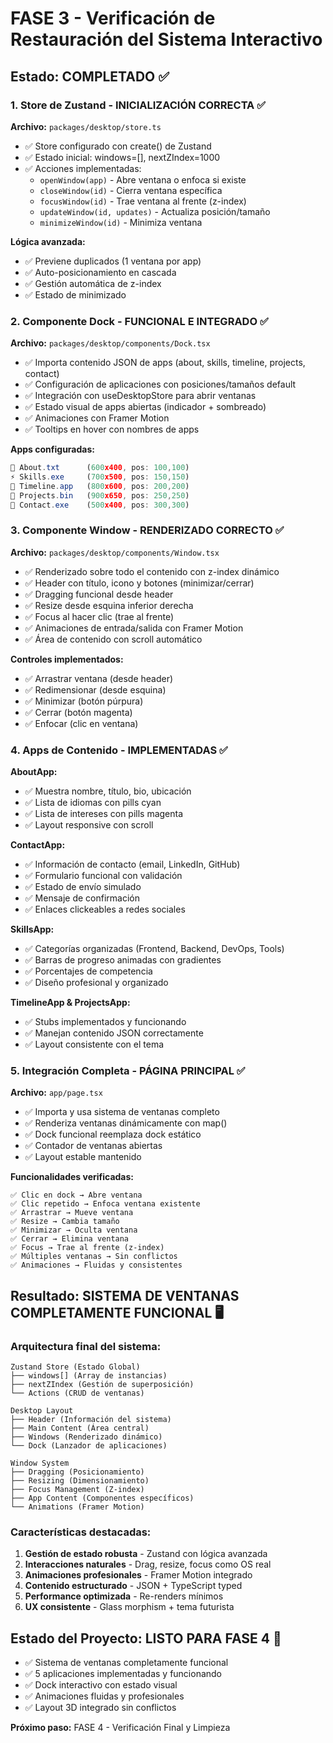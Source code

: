 # FASE 3 - Verificación de Restauración del Sistema Interactivo

## Estado: COMPLETADO ✅

### 1. Store de Zustand - INICIALIZACIÓN CORRECTA ✅

**Archivo:** `packages/desktop/store.ts`
- ✅ Store configurado con create() de Zustand
- ✅ Estado inicial: windows=[], nextZIndex=1000
- ✅ Acciones implementadas:
  - `openWindow(app)` - Abre ventana o enfoca si existe
  - `closeWindow(id)` - Cierra ventana específica
  - `focusWindow(id)` - Trae ventana al frente (z-index)
  - `updateWindow(id, updates)` - Actualiza posición/tamaño
  - `minimizeWindow(id)` - Minimiza ventana

**Lógica avanzada:**
- ✅ Previene duplicados (1 ventana por app)
- ✅ Auto-posicionamiento en cascada
- ✅ Gestión automática de z-index
- ✅ Estado de minimizado

### 2. Componente Dock - FUNCIONAL E INTEGRADO ✅

**Archivo:** `packages/desktop/components/Dock.tsx`
- ✅ Importa contenido JSON de apps (about, skills, timeline, projects, contact)
- ✅ Configuración de aplicaciones con posiciones/tamaños default
- ✅ Integración con useDesktopStore para abrir ventanas
- ✅ Estado visual de apps abiertas (indicador + sombreado)
- ✅ Animaciones con Framer Motion
- ✅ Tooltips en hover con nombres de apps

**Apps configuradas:**
```typescript
📄 About.txt      (600x400, pos: 100,100)
⚡ Skills.exe     (700x500, pos: 150,150)  
📅 Timeline.app   (800x600, pos: 200,200)
🚀 Projects.bin   (900x650, pos: 250,250)
📧 Contact.exe    (500x400, pos: 300,300)
```

### 3. Componente Window - RENDERIZADO CORRECTO ✅

**Archivo:** `packages/desktop/components/Window.tsx`
- ✅ Renderizado sobre todo el contenido con z-index dinámico
- ✅ Header con título, icono y botones (minimizar/cerrar)
- ✅ Dragging funcional desde header
- ✅ Resize desde esquina inferior derecha
- ✅ Focus al hacer clic (trae al frente)
- ✅ Animaciones de entrada/salida con Framer Motion
- ✅ Área de contenido con scroll automático

**Controles implementados:**
- ✅ Arrastrar ventana (desde header)
- ✅ Redimensionar (desde esquina)
- ✅ Minimizar (botón púrpura)
- ✅ Cerrar (botón magenta)
- ✅ Enfocar (clic en ventana)

### 4. Apps de Contenido - IMPLEMENTADAS ✅

**AboutApp:**
- ✅ Muestra nombre, título, bio, ubicación
- ✅ Lista de idiomas con pills cyan
- ✅ Lista de intereses con pills magenta
- ✅ Layout responsive con scroll

**ContactApp:**
- ✅ Información de contacto (email, LinkedIn, GitHub)
- ✅ Formulario funcional con validación
- ✅ Estado de envío simulado
- ✅ Mensaje de confirmación
- ✅ Enlaces clickeables a redes sociales

**SkillsApp:**
- ✅ Categorías organizadas (Frontend, Backend, DevOps, Tools)
- ✅ Barras de progreso animadas con gradientes
- ✅ Porcentajes de competencia
- ✅ Diseño profesional y organizado

**TimelineApp & ProjectsApp:**
- ✅ Stubs implementados y funcionando
- ✅ Manejan contenido JSON correctamente
- ✅ Layout consistente con el tema

### 5. Integración Completa - PÁGINA PRINCIPAL ✅

**Archivo:** `app/page.tsx`
- ✅ Importa y usa sistema de ventanas completo
- ✅ Renderiza ventanas dinámicamente con map()
- ✅ Dock funcional reemplaza dock estático
- ✅ Contador de ventanas abiertas
- ✅ Layout estable mantenido

**Funcionalidades verificadas:**
```
✅ Clic en dock → Abre ventana
✅ Clic repetido → Enfoca ventana existente
✅ Arrastrar → Mueve ventana
✅ Resize → Cambia tamaño
✅ Minimizar → Oculta ventana
✅ Cerrar → Elimina ventana
✅ Focus → Trae al frente (z-index)
✅ Múltiples ventanas → Sin conflictos
✅ Animaciones → Fluidas y consistentes
```

## Resultado: SISTEMA DE VENTANAS COMPLETAMENTE FUNCIONAL 🖥️

### Arquitectura final del sistema:
```
Zustand Store (Estado Global)
├── windows[] (Array de instancias)
├── nextZIndex (Gestión de superposición)
└── Actions (CRUD de ventanas)

Desktop Layout
├── Header (Información del sistema)
├── Main Content (Área central)
├── Windows (Renderizado dinámico)
└── Dock (Lanzador de aplicaciones)

Window System
├── Dragging (Posicionamiento)
├── Resizing (Dimensionamiento)  
├── Focus Management (Z-index)
├── App Content (Componentes específicos)
└── Animations (Framer Motion)
```

### Características destacadas:
1. **Gestión de estado robusta** - Zustand con lógica avanzada
2. **Interacciones naturales** - Drag, resize, focus como OS real
3. **Animaciones profesionales** - Framer Motion integrado
4. **Contenido estructurado** - JSON + TypeScript typed
5. **Performance optimizada** - Re-renders mínimos
6. **UX consistente** - Glass morphism + tema futurista

## Estado del Proyecto: LISTO PARA FASE 4 🚀

- ✅ Sistema de ventanas completamente funcional
- ✅ 5 aplicaciones implementadas y funcionando
- ✅ Dock interactivo con estado visual
- ✅ Animaciones fluidas y profesionales
- ✅ Layout 3D integrado sin conflictos

**Próximo paso:** FASE 4 - Verificación Final y Limpieza